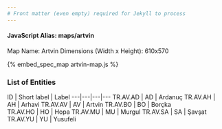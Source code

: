 ```yaml
---
# Front matter (even empty) required for Jekyll to process
---
```


#### JavaScript Alias: maps/artvin

Map Name: Artvin
Dimensions (Width x Height): 610x570



{% embed_spec_map artvin-map.js %}

### List of Entities

ID | Short label | Label
---|---|---|---
TR.AV.AD | AD | Ardanuç
TR.AV.AH | AH | Arhavi
TR.AV.AV | AV | Artvin
TR.AV.BO | BO | Borçka		
TR.AV.HO | HO | Hopa
TR.AV.MU | MU | Murgul
TR.AV.SA | SA | Şavşat
TR.AV.YU | YU | Yusufeli